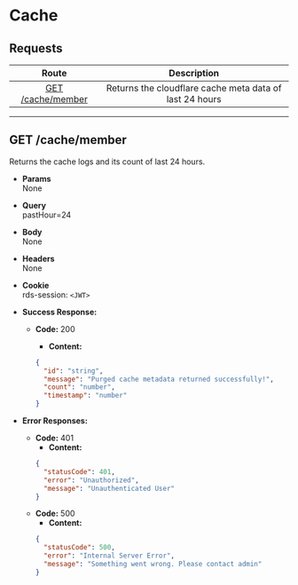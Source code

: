 # Cache

## **Requests**

|              Route              |                       Description                       |
| :-----------------------------: | :-----------------------------------------------------: |
| [GET /cache/member](#get-cache) | Returns the cloudflare cache meta data of last 24 hours |

---

## **GET /cache/member**

Returns the cache logs and its count of last 24 hours.

- **Params**  
  None
- **Query**  
  pastHour=24
- **Body**  
  None
- **Headers**  
  None
- **Cookie**  
  rds-session: `<JWT>`

- **Success Response:**

  - **Code:** 200

    - **Content:**

    ```json
    {
      "id": "string",
      "message": "Purged cache metadata returned successfully!",
      "count": "number",
      "timestamp": "number"
    }
    ```

- **Error Responses:**
  - **Code:** 401
    - **Content:**
    ```json
    {
      "statusCode": 401,
      "error": "Unauthorized",
      "message": "Unauthenticated User"
    }
    ```
  - **Code:** 500
    - **Content:**
    ```json
    {
      "statusCode": 500,
      "error": "Internal Server Error",
      "message": "Something went wrong. Please contact admin"
    }
    ```
